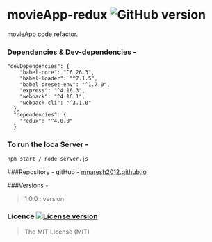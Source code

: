 # movieApp-redux ![GitHub version](http://img.shields.io/badge/version-1.0.0-brightgreen.svg)
movieApp code refactor.

### Dependencies & Dev-dependencies -
```
"devDependencies": {
    "babel-core": "^6.26.3",
    "babel-loader": "^7.1.5",
    "babel-preset-env": "^1.7.0",
    "express": "^4.16.3",
    "webpack": "^4.16.1",
    "webpack-cli": "^3.1.0"
  },
  "dependencies": {
    "redux": "^4.0.0"
  }
```

### To run the loca Server -
```
npm start / node server.js
```

###Repository -
gitHub -  [mnaresh2012.github.io](http://mnaresh2012.github.io/index.html)


###Versions -
> 1.0.0 : version

### Licence [![License version](http://img.shields.io/badge/License-MIT-red.svg)]()
> The MIT License (MIT)
